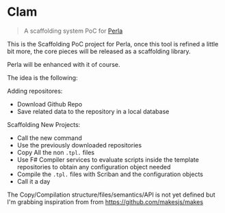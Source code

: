 # Clam

> A scaffolding system PoC for [Perla](https://github.com/AngelMunoz/Perla)

This is the Scaffolding PoC project for Perla, once this tool is refined a little bit more, the core pieces will be released as a scaffolding library.

Perla will be enhanced with it of course.

The idea is the following:

Adding repositores:

- Download Github Repo
- Save related data to the repository in a local database

Scaffolding New Projects:

- Call the new command
- Use the previously downloaded repositories
- Copy All the non `.tpl.` files
- Use F# Compiler services to evaluate scripts inside the template repositories to obtain any configuration object needed
- Compile the `.tpl.` files with Scriban and the configuration objects
- Call it a day

The Copy/Compilation structure/files/semantics/API is not yet defined but I'm grabbing inspiration from from https://github.com/makesjs/makes
